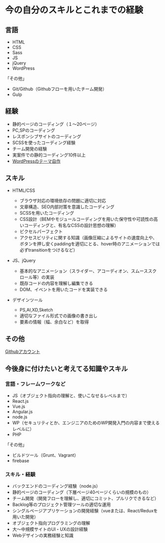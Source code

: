 # 今の自分のスキルとこれまでの経験

## 言語
* HTML
* CSS
* Sass
* JS
* jQuery
* WordPress

「その他」
* Git/Github（Githubフローを用いたチーム開発）
* Gulp

## 経験
* 静的ページのコーディング（１〜20ページ）
* PC,SPのコーディング
* レスポンシブサイトのコーディング
* SCSSを使ったコーディング経験
* チーム開発の経験
* 実案件での静的コーディング10件以上
* [WordPressのテーマ自作](https://wp-practice.xyz)


## スキル
* HTML/CSS
    * ブラウザ対応の環境依存の問題に適切に対応
    * 文章構造、SEO内部対策を意識したコーディング
    * SCSSを用いたコーディング
    * CSS設計（BEMやモジュールコーディングを用いた保守性や可読性の高いコーディングと、有名なCSSの設計思想の理解）
    * ピクセルパーフェクト
    * アクセスビリティに関する知識（画像圧縮によるサイトの速度向上や、ボタンを押し安くpaddingを適切にとる、hover時のアニメーションでは必ずtransitionをつけるなど）

* JS、jQuery
    * 基本的なアニメーション（スライダー、アコーディオン、スムーススクロール等）の実装
    * 既存コードの内容を理解し編集できる
    * DOM、イベントを用いたコードを実装できる

* デザインツール
    * PS,AI,XD,Sketch
    * 適切なファイル形式での画像の書き出し
    * 要素の情報（幅、余白など）を取得

## その他
[Githubアカウント](https://github.com/benzy78)



## 今後身に付けたいと考えてる知識やスキル

### 言語・フレームワークなど
* JS（オブジェクト指向の理解と、使いこなせるレベルまで）
* React.js
* Vue.js
* Angular.js
* node.js
* WP（セキュリティとか、エンジニアのためのWP開発入門の内容まで使えるレベルに）
* PHP

「その他」
* ビルドツール（Grunt、Vagrant）
* firebase

### スキル・経験
* バックエンドのコーディング経験（node.js）
* 静的ページのコーディング（下層ページ40ページくらいの規模のもの）
* チーム開発（開発フローを理解し、適切にコミット、プルリクできるなど）
* Backlog等のプロジェクト管理ツールの適切な運用
* シングルページアプリケーションの開発経験（vueまたは、React/Reduxを用いた開発）
* オブジェクト指向プログラミングの理解
* 大〜中規模サイトのUI・UXの設計経験
* Webデザインの実務経験と知識
